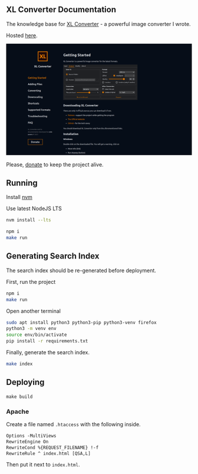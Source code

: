 ## XL Converter Documentation

The knowledge base for [XL Converter](https://github.com/JacobDev1/xl-converter) - a powerful image converter I wrote.

Hosted [here](https://xl-converter-docs.codepoems.eu).

![](./screenshots/desktop.webp)

Please, [donate](https://codepoems.eu/donate) to keep the project alive.

## Running

Install [nvm](https://github.com/nvm-sh/nvm)

Use latest NodeJS LTS

```bash
nvm install --lts
```

```bash
npm i
make run
```

## Generating Search Index

The search index should be re-generated before deployment.

First, run the project

```bash
npm i
make run
```

Open another terminal

```bash
sudo apt install python3 python3-pip python3-venv firefox
python3 -m venv env
source env/bin/activate
pip install -r requirements.txt
```

Finally, generate the search index.

```bash
make index
```

## Deploying

```
make build
```

### Apache

Create a file named `.htaccess` with the following inside.

```
Options -MultiViews
RewriteEngine On
RewriteCond %{REQUEST_FILENAME} !-f
RewriteRule ^ index.html [QSA,L]
```

Then put it next to `index.html`.